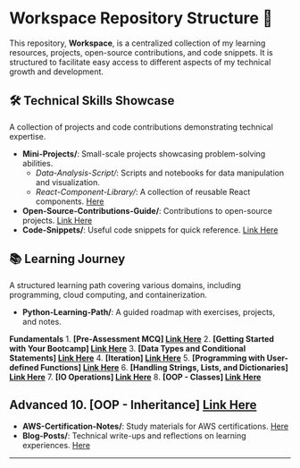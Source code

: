 # Workspace Repository Structure 🚀

This repository, **Workspace**, is a centralized collection of my learning resources, projects, open-source contributions, and code snippets. It is structured to facilitate easy access to different aspects of my technical growth and development.

## 🛠 Technical Skills Showcase
A collection of projects and code contributions demonstrating technical expertise.

- **Mini-Projects/**: Small-scale projects showcasing problem-solving abilities.
  - *Data-Analysis-Script/*: Scripts and notebooks for data manipulation and visualization.
  - *React-Component-Library/*: A collection of reusable React components. [Here](Mini-Projects/React-Component-Library/INDEX.md)
- **Open-Source-Contributions-Guide/**: Contributions to open-source projects. [Link Here](Open-Source-Contributions/Open-Source-Contributions/Open-Source-Guide.md)
- **Code-Snippets/**: Useful code snippets for quick reference. [Link Here](Code-Snippets/My-Code-Snippet.md)

## 📚 Learning Journey
A structured learning path covering various domains, including programming, cloud computing, and containerization.

- **Python-Learning-Path/**: A guided roadmap with exercises, projects, and notes.

**Fundamentals**
    1. **[Pre-Assessment MCQ] [Link Here](https://github.com/GowerCampbell/Pre-Assessment-MCQ)**
    2. **[Getting Started with Your Bootcamp] [Link Here](https://github.com/GowerCampbell/Getting-Started-With-Bootcamp)**
    3. **[Data Types and Conditional Statements] [Link Here](https://github.com/GowerCampbell/Data-Types-And-Conditional-Statements)**
    4. **[Iteration] [Link Here](https://github.com/GowerCampbell/Iteration)**
    5. **[Programming with User-defined Functions] [Link Here](https://github.com/GowerCampbell/User-Defined-Functions)**
    6. **[Handling Strings, Lists, and Dictionaries] [Link Here](https://github.com/GowerCampbell/Strings-Lists-Dictionaries)**
    7. **[IO Operations] [Link Here](https://github.com/GowerCampbell/IO-Operations)**
    8. **[OOP - Classes] [Link Here](https://github.com/GowerCampbell/OOP-Classes)**

**Advanced**
    10. **[OOP - Inheritance] [Link Here](https://github.com/GowerCampbell/OOP-Inheritance)**
---
- **AWS-Certification-Notes/**: Study materials for AWS certifications. [Here](Learning-Journey/AWS-Certification-Notes/README.md)
- **Blog-Posts/**: Technical write-ups and reflections on learning experiences. [Here](Learning-Journey/Blog-Posts/README.md)

---
